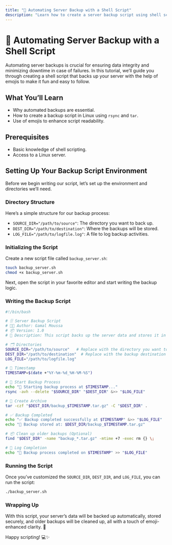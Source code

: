 ```yaml
---
title: "🚀 Automating Server Backup with a Shell Script"
description: "Learn how to create a server backup script using shell scripting with emojis to enhance readability and ease of use."
---
```


# 🚀 Automating Server Backup with a Shell Script

Automating server backups is crucial for ensuring data integrity and minimizing downtime in case of failures. In this tutorial, we’ll guide you through creating a shell script that backs up your server with the help of emojis to make it fun and easy to follow.

## What You’ll Learn

- Why automated backups are essential.
- How to create a backup script in Linux using `rsync` and `tar`.
- Use of emojis to enhance script readability.

## Prerequisites

- Basic knowledge of shell scripting.
- Access to a Linux server.

## Setting Up Your Backup Script Environment

Before we begin writing our script, let’s set up the environment and directories we’ll need.

### Directory Structure

Here’s a simple structure for our backup process:

- `SOURCE_DIR="/path/to/source"`: The directory you want to back up.
- `DEST_DIR="/path/to/destination"`: Where the backups will be stored.
- `LOG_FILE="/path/to/logfile.log"`: A file to log backup activities.

### Initializing the Script

Create a new script file called `backup_server.sh`:

```bash
touch backup_server.sh
chmod +x backup_server.sh
```

Next, open the script in your favorite editor and start writing the backup logic.

### Writing the Backup Script

```bash title="backup_server" linenums="1"
#!/bin/bash

# 🗄️ Server Backup Script
# 🧑‍💻 Author: Gamal Moussa
# 📦 Version: 1.0
# 🔧 Description: This script backs up the server data and stores it in a specified directory.

# 🗂️ Directories
SOURCE_DIR="/path/to/source"   # Replace with the directory you want to back up
DEST_DIR="/path/to/destination"  # Replace with the backup destination directory
LOG_FILE="/path/to/logfile.log"

# 📅 Timestamp
TIMESTAMP=$(date +"%Y-%m-%d_%H-%M-%S")

# 🚀 Start Backup Process
echo "🔄 Starting backup process at $TIMESTAMP..."
rsync -avh --delete "$SOURCE_DIR" "$DEST_DIR" &>> "$LOG_FILE"

# 📂 Create Archive
tar -czf "$DEST_DIR/backup_$TIMESTAMP.tar.gz" -C "$DEST_DIR" .

# ✅ Backup Completed
echo "✅ Backup completed successfully at $TIMESTAMP" &>> "$LOG_FILE"
echo "🚀 Backup stored at: $DEST_DIR/backup_$TIMESTAMP.tar.gz"

# 📦 Clean up older backups (Optional)
find "$DEST_DIR" -name "backup_*.tar.gz" -mtime +7 -exec rm {} \;

# 📝 Log Completion
echo "📝 Backup process completed on $TIMESTAMP" >> "$LOG_FILE"
```

### Running the Script

Once you’ve customized the `SOURCE_DIR`, `DEST_DIR`, and `LOG_FILE`, you can run the script:

```bash
./backup_server.sh
```

### Wrapping Up

With this script, your server’s data will be backed up automatically, stored securely, and older backups will be cleaned up, all with a touch of emoji-enhanced clarity. 🎉

Happy scripting! 💻✨
